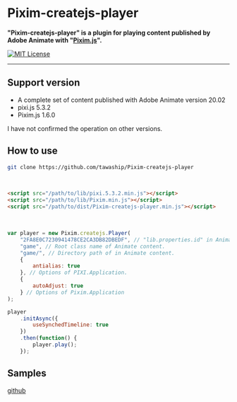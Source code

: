 # Pixim-createjs-player

**"Pixim-createjs-player" is a plugin for playing content published by Adobe Animate with "[Pixim.js](https://github.com/tawaship/Pixim.js)".**

[![MIT License](http://img.shields.io/badge/license-MIT-blue.svg?style=flat)](LICENSE)

---

## Support version

- A complete set of content published with Adobe Animate version 20.02
- pixi.js 5.3.2
- Pixim.js 1.6.0

I have not confirmed the operation on other versions.

## How to use

```sh
git clone https://github.com/tawaship/Pixim-createjs-player
```

<br>

```html
<script src="/path/to/lib/pixi.5.3.2.min.js"></script>
<script src="/path/to/lib/Pixim.min.js"></script>
<script src="/path/to/dist/Pixim-createjs-player.min.js"></script>
```

<br>

```javascript
var player = new Pixim.createjs.Player(
	"2FA8E0C7230941478CE2CA3DB82DBEDF", // "lib.properties.id" in Animate content.
	"game", // Root class name of Animate content.
	"game/", // Directory path of in Animate content.
	{
		antialias: true
	}, // Options of PIXI.Application.
	{
		autoAdjust: true
	} // Options of Pixim.Application
);

player
	.initAsync({
		useSynchedTimeline: true
	})
	.then(function() {
		player.play();
	});
```

## Samples

[github](../..//samples/)
